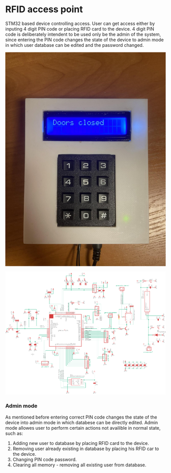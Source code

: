 # RFID access point

STM32 based device controlling access. User can get access either by inputing 4 digit PIN code or placing RFID card to the device. 4 digit PIN code is deliberately intendent to be used only be the admin of the system, since entering the PIN code changes the state of the device to admin mode in which user database can be edited and the password changed. 

![fin](./finished.jpg)

![schem](./schem1.png)

### Admin mode

As mentioned before entering correct PIN code changes the state of the device into admin mode in which databese can be directly edited. Admin mode allowes user to perform certain actions not availible in normal state, such as:

1. Adding new user to database by placing RFID card to the device.
2. Removing user already existing in database by placing his RFID car to the device.
3. Changing PIN code password.
4. Clearing all memory - removing all existing user from database.

